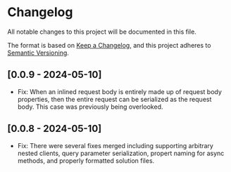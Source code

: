 # Changelog

All notable changes to this project will be documented in this file.

The format is based on [Keep a Changelog](https://keepachangelog.com/en/1.0.0/),
and this project adheres to [Semantic Versioning](https://semver.org/spec/v2.0.0.html).

## [0.0.9 - 2024-05-10]

- Fix: When an inlined request body is entirely made up of request body properties, then the entire 
  request can be serialized as the request body. This case was previously being overlooked. 

## [0.0.8 - 2024-05-10]

- Fix: There were several fixes merged including supporting arbitrary nested clients, query parameter serialization, 
  propert naming for async methods, and properly formatted solution files. 

